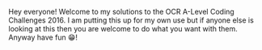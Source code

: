 Hey everyone! Welcome to my solutions to the OCR A-Level Coding Challenges 2016.
I am putting this up for my own use but if anyone else is looking at this then you are welcome to do what you want with them.
Anyway have fun 😁!
